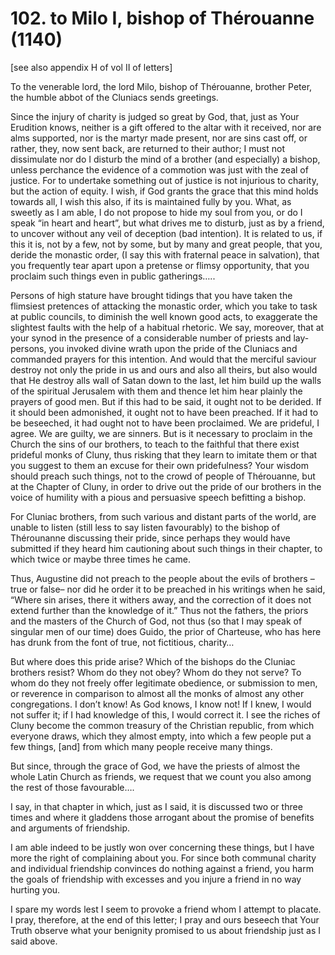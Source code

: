 # 102. to Milo I, bishop of Thérouanne \(1140\)

\[see also appendix H of vol II of letters\]

To the venerable lord, the lord Milo, bishop of Thérouanne, brother Peter, the humble abbot of the Cluniacs sends greetings.

Since the injury of charity is judged so great by God, that, just as Your Erudition knows, neither is a gift offered to the altar with it received, nor are alms supported, nor is the martyr made present, nor are sins cast off, or rather, they, now sent back, are returned to their author; I must not dissimulate nor do I disturb the mind of a brother \(and especially\) a bishop, unless perchance the evidence of a commotion was just with the zeal of justice. For to undertake something out of justice is not injurious to charity, but the action of equity. I wish, if God grants the grace that this mind holds towards all, I wish this also, if its is maintained fully by you. What, as sweetly as I am able, I do not propose to hide my soul from you, or do I speak “in heart and heart”, but what drives me to disturb, just as by a friend, to uncover without any veil of deception \(bad intention\). It is related to us, if this it is, not by a few, not by some, but by many and great people, that you, deride the monastic order, \(I say this with fraternal peace in salvation\), that you frequently tear apart upon a pretense or flimsy opportunity, that you proclaim such things even in public gatherings…..

Persons of high stature have brought tidings that you have taken the flimsiest pretences of attacking the monastic order, which you take to task at public councils, to diminish the well  known good acts, to exaggerate the slightest faults with the help of a habitual rhetoric. We say, moreover, that at your synod in the presence of a considerable number of priests and lay-persons, you invoked divine wrath upon the pride of the Cluniacs and commanded prayers for this intention. And would that the merciful saviour destroy not only the pride in us and ours and also all theirs, but also would that He destroy alls wall of Satan down to the last, let him build up the walls of the spiritual Jerusalem with them and thence let him hear plainly the prayers of good men. But if this had to be said, it ought not to be derided. If it should been admonished, it ought not to have been preached. If it had to be beseeched, it had ought not to have been proclaimed. We are prideful, I agree. We are guilty, we are sinners. But is it necessary to proclaim in the Church the sins of our brothers, to teach to the faithful that there exist prideful monks of Cluny, thus risking that they learn to imitate them or that you suggest to them an excuse for their own pridefulness? Your wisdom should preach such things, not to the crowd of people of Thérouanne, but at the Chapter of Cluny,  in order to drive out the pride of our brothers in the voice of humility with a pious and persuasive speech befitting a bishop. 

For Cluniac brothers, from such various and distant parts of the world, are unable to listen \(still less to say listen favourably\) to the bishop of Thérounanne discussing their pride, since perhaps they would have submitted if they heard him cautioning about such things in their chapter, to which twice or maybe three times he came. 

Thus, Augustine did not preach to the people about the evils of brothers –true or false– nor did he order it to be preached in his writings when he said, “Where sin arises, there it withers away, and the correction of it does not extend further than the knowledge of it.” Thus not the fathers, the priors and the masters of the Church of God, not thus \(so that I may speak of singular men of our time\) does Guido, the prior of Charteuse, who has here has drunk from the font of true, not fictitious, charity…

But where does this pride arise? Which of the bishops do the Cluniac brothers resist? Whom do they not obey? Whom do they not serve? To whom do they not freely offer legitimate obedience, or submission to men, or reverence in comparison to almost all the monks of almost any other congregations. I don’t know! As God knows, I know not! If I knew, I would not suffer it; if I had knowledge of this, I would correct it. I see the riches of Cluny become the common treasury of the Christian republic, from which everyone draws, which they almost empty, into which a few people put a few things, \[and\] from which many people receive many things.

But since, through the grace of God, we have the priests of almost the whole Latin Church as friends, we request that we count you also among the rest of those favourable….

I say, in that chapter in which, just as I said, it is discussed two or three times and where it gladdens those arrogant about the promise of benefits and arguments of friendship. 

I am able indeed to be justly won over concerning these things, but I have more the right of complaining about you. For since both communal charity and individual friendship convinces do nothing against a friend, you harm the goals of friendship with excesses and you injure a friend in no way hurting you.

I spare my words lest I seem to provoke a friend whom I attempt to placate. I pray, therefore, at the end of this letter; I pray and ours beseech that Your Truth observe what your benignity promised to us about friendship just as I said above.

